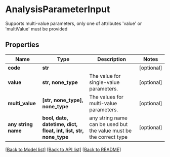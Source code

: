 # AnalysisParameterInput

Supports multi-value parameters, only one of attributes 'value' or 'multiValue' must be provided

## Properties
Name | Type | Description | Notes
------------ | ------------- | ------------- | -------------
**code** | **str** |  | [optional] 
**value** | **str, none_type** | The value for single-value parameters. | [optional] 
**multi_value** | **[str, none_type], none_type** | The values for multi-value parameters. | [optional] 
**any string name** | **bool, date, datetime, dict, float, int, list, str, none_type** | any string name can be used but the value must be the correct type | [optional]

[[Back to Model list]](../README.md#documentation-for-models) [[Back to API list]](../README.md#documentation-for-api-endpoints) [[Back to README]](../README.md)


